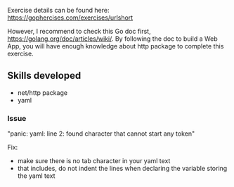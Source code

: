 Exercise details can be found here: https://gophercises.com/exercises/urlshort

However, I recommend to check this Go doc first, https://golang.org/doc/articles/wiki/. By following the doc to build a Web App, you will have enough knowledge about http package to complete this exercise.

## Skills developed

* net/http package
* yaml

### Issue
"panic: yaml: line 2: found character that cannot start any token"

Fix:
- make sure there is no tab character in your yaml text
- that includes, do not indent the lines when declaring the variable storing the yaml text

